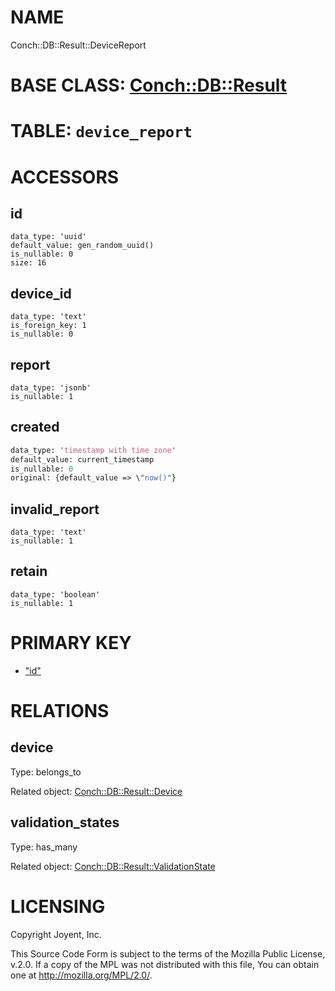 # NAME

Conch::DB::Result::DeviceReport

# BASE CLASS: [Conch::DB::Result](https://metacpan.org/pod/Conch::DB::Result)

# TABLE: `device_report`

# ACCESSORS

## id

```
data_type: 'uuid'
default_value: gen_random_uuid()
is_nullable: 0
size: 16
```

## device\_id

```
data_type: 'text'
is_foreign_key: 1
is_nullable: 0
```

## report

```
data_type: 'jsonb'
is_nullable: 1
```

## created

```perl
data_type: 'timestamp with time zone'
default_value: current_timestamp
is_nullable: 0
original: {default_value => \"now()"}
```

## invalid\_report

```
data_type: 'text'
is_nullable: 1
```

## retain

```
data_type: 'boolean'
is_nullable: 1
```

# PRIMARY KEY

- ["id"](#id)

# RELATIONS

## device

Type: belongs\_to

Related object: [Conch::DB::Result::Device](https://metacpan.org/pod/Conch::DB::Result::Device)

## validation\_states

Type: has\_many

Related object: [Conch::DB::Result::ValidationState](https://metacpan.org/pod/Conch::DB::Result::ValidationState)

# LICENSING

Copyright Joyent, Inc.

This Source Code Form is subject to the terms of the Mozilla Public License,
v.2.0. If a copy of the MPL was not distributed with this file, You can obtain
one at http://mozilla.org/MPL/2.0/.
